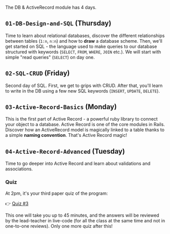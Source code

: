 The DB & ActiveRecord module has 4 days.

## `01-DB-Design-and-SQL` (Thursday)

Time to learn about relational databases, discover the different relationships between tables (`1:n`, `n:n`) and how to **draw** a database scheme. Then, we'll get started on SQL - the language used to make queries to our database structured with keywords (`SELECT`, `FROM`, `WHERE`, `JOIN` etc.). We will start with simple "read queries" (`SELECT`) on day one.

## `02-SQL-CRUD` (Friday)

Second day of SQL. First, we get to grips with CRUD. After that, you'll learn to write in the DB using a few new SQL keywords (`INSERT`, `UPDATE`, `DELETE`).

## `03-Active-Record-Basics` (Monday)

This is the first part of Active Record - a powerful ruby library to connect your object to a database. Active Record is one of the core modules in Rails. Discover how an ActiveRecord model is magically linked to a table thanks to a simple **naming convention**. That's Active Record magic!

## `04-Active-Record-Advanced` (Tuesday)

Time to go deeper into Active Record and learn about validations and associations.

### Quiz

At 2pm, it's your third paper quiz of the program:

👉 [Quiz #3](https://github.com/lewagon/quizzes/raw/master/pdf/quizz-3.en.pdf)

This one will take you up to 45 minutes, and the answers will be reviewed by the lead-teacher in live-code (for all the class at the same time and not in one-to-one reviews). Only one more quiz after this!

